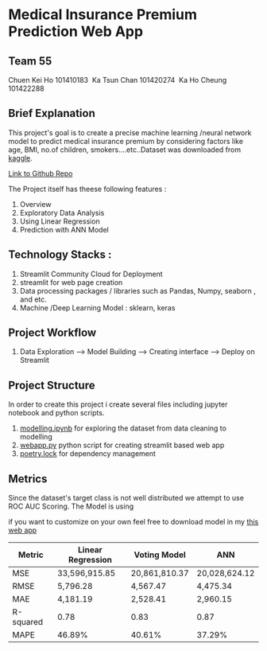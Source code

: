 # Medical Insurance Premium Prediction Web App

## Team 55
Chuen Kei Ho 101410183 
Ka Tsun Chan 101420274 
Ka Ho Cheung 101422288 


## Brief Explanation 
This project's goal is to create a precise machine learning /neural network model to predict medical insurance premium by considering factors like age, BMI, no.of children, smokers….etc..Dataset was downloaded from [kaggle](https://www.kaggle.com/datasets/mirichoi0218/insurance). 

[Link to Github Repo](https://github.com/ktchan33GBC/WIP_team55_demo)

The Project itself has theese following features : 

1. Overview 
2. Exploratory Data Analysis
3. Using Linear Regression
4. Prediction with ANN Model


## Technology Stacks : 
1. Streamlit Community Cloud for Deployment 
2. streamlit for web page creation 
3. Data processing packages / libraries such as Pandas, Numpy, seaborn , and etc. 
4. Machine /Deep Learning Model : sklearn, keras
   

## Project Workflow 
1. Data Exploration --> Model Building --> Creating interface --> Deploy on Streamlit

## Project Structure 
In order to create this project i create several files including jupyter notebook and python scripts. 
1. [modelling.ipynb]() for exploring the dataset from data cleaning to modelling 
2. [webapp.py]() python script for creating streamlit based web app 
3. [poetry.lock]() for dependency management 



## Metrics 

Since the dataset's target class is not well distributed we attempt to use ROC AUC Scoring. 
The Model is using 
<!-- ````
xgb_param  = {
            'objective':'binary:logistic',
            'max_depth': 6,
            'alpha': 6,
            'learning_rate': 0.01,
            'n_estimators':400
        }  

voting_classifier_params = 
{'estimators': [('lgb', LGBMClassifier()),
  ('rf', RandomForestClassifier()),
  ('gbc', GradientBoostingClassifier()),
  ('cat', <catboost.core.CatBoostClassifier at 0x2ae0594bdf0>)],
 'flatten_transform': True,
 'n_jobs': None,
 'verbose': False,
 'voting': 'soft',
 'weights': None,
 'lgb': LGBMClassifier(),
 'rf': RandomForestClassifier(),
 'gbc': GradientBoostingClassifier(),
 'cat': <catboost.core.CatBoostClassifier at 0x2ae0594bdf0>,
 'lgb__boosting_type': 'gbdt',
 'lgb__class_weight': None,
 'lgb__colsample_bytree': 1.0,
 'lgb__importance_type': 'split',
 'lgb__learning_rate': 0.1,
 'lgb__max_depth': -1,
 'lgb__min_child_samples': 20,
 'lgb__min_child_weight': 0.001,
 'lgb__min_split_gain': 0.0,
 'lgb__n_estimators': 100,
 'lgb__n_jobs': -1,
 'lgb__num_leaves': 31,
 'lgb__objective': None,
 'lgb__random_state': None,
 'lgb__reg_alpha': 0.0,
 'lgb__reg_lambda': 0.0,
 'lgb__silent': True,
 'lgb__subsample': 1.0,
 'lgb__subsample_for_bin': 200000,
 'lgb__subsample_freq': 0,
 'rf__bootstrap': True,
 'rf__ccp_alpha': 0.0,
 'rf__class_weight': None,
 'rf__criterion': 'gini',
 'rf__max_depth': None,
 'rf__max_features': 'auto',
 'rf__max_leaf_nodes': None,
 'rf__max_samples': None,
 'rf__min_impurity_decrease': 0.0,
 'rf__min_impurity_split': None,
 'rf__min_samples_leaf': 1,
 'rf__min_samples_split': 2,
 'rf__min_weight_fraction_leaf': 0.0,
 'rf__n_estimators': 100,
 'rf__n_jobs': None,
 'rf__oob_score': False,
 'rf__random_state': None,
 'rf__verbose': 0,
 'rf__warm_start': False,
 'gbc__ccp_alpha': 0.0,
 'gbc__criterion': 'friedman_mse',
 'gbc__init': None,
 'gbc__learning_rate': 0.1,
 'gbc__loss': 'deviance',
 'gbc__max_depth': 3,
 'gbc__max_features': None,
 'gbc__max_leaf_nodes': None,
 'gbc__min_impurity_decrease': 0.0,
 'gbc__min_impurity_split': None,
 'gbc__min_samples_leaf': 1,
 'gbc__min_samples_split': 2,
 'gbc__min_weight_fraction_leaf': 0.0,
 'gbc__n_estimators': 100,
 'gbc__n_iter_no_change': None,
 'gbc__presort': 'deprecated',
 'gbc__random_state': None,
 'gbc__subsample': 1.0,
 'gbc__tol': 0.0001,
 'gbc__validation_fraction': 0.1,
 'gbc__verbose': 0,
 'gbc__warm_start': False}  
````
 -->

if you want to customize on your own feel free to download model in my [this web app](https://share.streamlit.io/fakhrirobi/travel_insurance_webapp/main/webapp.py)


| Metric         | Linear Regression | Voting Model   | ANN         |
|----------------|-------------------|----------------|-------------|
| MSE            | 33,596,915.85     | 20,861,810.37  | 20,028,624.12 |
| RMSE           | 5,796.28          | 4,567.47       | 4,475.34    |
| MAE            | 4,181.19          | 2,528.41       | 2,960.15    |
| R-squared      | 0.78              | 0.83           | 0.87        |
| MAPE           | 46.89%            | 40.61%         | 37.29%      |


